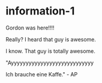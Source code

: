 # information-1

Gordon was here!!!!

Really? I heard that guy is awesome.

I know.  That guy is totally awesome.

"Ayyyyyyyyyyyyyyyyyyyyyyyyyyyy

Ich brauche eine Kaffe." - AP
